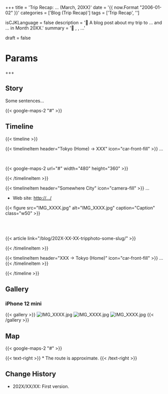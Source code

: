 +++
title = 'Trip Recap: ... (March, 20XX)'
date = '{{ now.Format "2006-01-02" }}'
categories = ['Blog (Trip Recap)']
tags = ['Trip Recap', '<Prefecture>']

isCJKLanguage = false
description = '🚙 A blog post about my trip to ... and ... in Month 20XX.'
summary = '📍 <Place1>, <Place2>, ...'

draft = false

# Params
+++


## Story

Some sentences...

{{< google-maps-2 "#" >}}


## Timeline

{{< timeline >}}


{{< timelineItem
    header="Tokyo (Home) → XXX"
    icon="car-front-fill" >}}
...

<br>

{{< google-maps-2
    url="#"
    width="480"
    height="360"
    >}}

{{< /timelineItem >}}


{{< timelineItem
    header="Somewhere City"
    icon="camera-fill"
    >}}
...

<ul>
    <li>Web site: <a href="#" target="_blank">http://.../</a></li>
</ul>

{{< figure
    src="IMG_XXXX.jpg"
    alt="IMG_XXXX.jpg"
    caption="Caption"
    class="w50"
    >}}

<br>
<br>

{{< article link="/blog/202X-XX-XX-tripphoto-some-slug/" >}}

{{< /timelineItem >}}


{{< timelineItem
    header="XXX → Tokyo (Home)"
    icon="car-front-fill"
    >}}
...
{{< /timelineItem >}}


{{< /timeline >}}


## Gallery

### iPhone 12 mini

{{< gallery >}}
<img src="IMG_XXXX.jpg" alt="IMG_XXXX.jpg" class="grid-w33" />
<img src="IMG_XXXX.jpg" alt="IMG_XXXX.jpg" class="grid-w33" />
<img src="IMG_XXXX.jpg" alt="IMG_XXXX.jpg" class="grid-w33" />
{{< /gallery >}}


## Map

{{< google-maps-2 "#" >}}

{{< text-right >}}
\* The route is approximate.
{{< /text-right >}}


## Change History

- 202X/XX/XX: First version.
